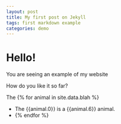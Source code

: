 ```yaml
--- 
layout: post
title: My first post on Jekyll
tags: first markdown example
categories: demo 
---
```



# Hello!

You are seeing an example of my website

How do you like it so far?



The {% for animal in site.data.blah %}
- The {{animal.0}} is a {{animal.6}} animal.
- {% endfor %}
